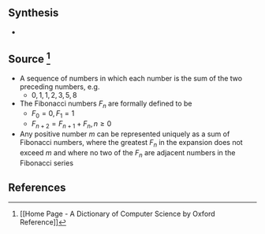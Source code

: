 ## Synthesis
- 
## Source [^1]
- A sequence of numbers in which each number is the sum of the two preceding numbers, e.g.
	- $0, 1, 1, 2, 3, 5, 8$
- The Fibonacci numbers $F_n$ are formally defined to be
	- $F_0 = 0, F_1 = 1$
	- $F_{n+2} = F_{n+1} + F_n, n \ge 0$
- Any positive number $m$ can be represented uniquely as a sum of Fibonacci numbers, where the greatest $F_n$ in the expansion does not exceed $m$ and where no two of the $F_n$ are adjacent numbers in the Fibonacci series
## References

[^1]: [[Home Page - A Dictionary of Computer Science by Oxford Reference]]
